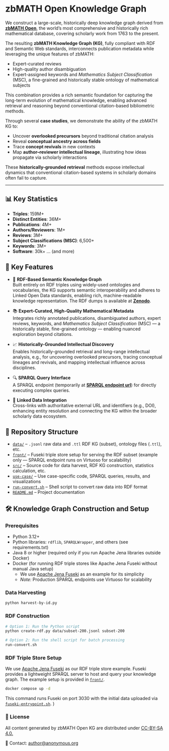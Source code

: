 # zbMATH Open Knowledge Graph

We construct a large-scale, historically deep knowledge graph derived from [**zbMATH Open**](https://zbmath.org/), the world’s most comprehensive and historically rich mathematical database, covering scholarly work from 1763 to the present.

The resulting **zbMATH Knowledge Graph (KG)**, fully compliant with RDF and Semantic Web standards, interconnects publication metadata while leveraging the unique features of zbMATH:

- Expert-curated reviews
- High-quality author disambiguation
- Expert-assigned keywords and *Mathematics Subject Classification* (MSC), a fine-grained and historically stable ontology of mathematical subjects

This combination provides a rich semantic foundation for capturing the long-term evolution of mathematical knowledge, enabling advanced retrieval and reasoning beyond conventional citation-based bibliometric methods.

Through several **case studies**, we demonstrate the ability of the zbMATH KG to:

- Uncover **overlooked precursors** beyond traditional citation analysis
- Reveal **conceptual ancestry across fields**
- Trace **concept revivals** in new contexts
- Map **author–reviewer intellectual lineage**, illustrating how ideas propagate via scholarly interactions

These **historically-grounded retrieval** methods expose intellectual dynamics that conventional citation-based systems in scholarly domains often fail to capture. 

---

## 📊 Key Statistics
- **Triples**: 159M+
- **Distinct Entities**: 36M+
- **Publications**: 4M+
- **Authors/Reviewers**: 1M+
- **Reviews**: 3M+
- **Subject Classifications (MSC)**: 6,500+
- **Keywords**: 3M+
- **Software**: 30k+ ... (and more)

## 📌 Key Features

- 🧠 **RDF-Based Semantic Knowledge Graph**  
  Built entirely on RDF triples using widely-used ontologies and vocabularies, the KG supports semantic interoperability and adheres to Linked Open Data standards, enabling rich, machine-readable knowledge representation. The RDF dumps is available at [**Zenodo**](http://zenodo). 

- 📚 **Expert-Curated, High-Quality Mathematical Metadata**  
  Integrates richly annotated publications, disambiguated authors, expert reviews, keywords, and *Mathematics Subject Classification* (MSC) — a historically stable, fine-grained ontology — enabling nuanced exploration beyond citations.

- 📈 **Historically-Grounded Intellectual Discovery**  
  Enables historically-grounded retrieval and long-range intellectual analysis, e.g., for uncovering overlooked precursors, tracing conceptual lineages and revivals, and mapping intellectual influence across disciplines.

- 🔍 **SPARQL Query Interface**  
  A SPARQL endpoint (temporarily at [**SPARQL endpoint url**](http://212.227.170.235:8890/sparql)) for directly executing complex queries.
  
- 🔄 **Linked Data Integration**  
Cross-links with authoritative external URL and identifiers (e.g., DOI), enhancing entity resolution and connecting the KG within the broader scholarly data ecosystem.

## 📁 Repository Structure

- [`data/`](./data) – `.jsonl` raw data and `.ttl` RDF KG (subset), ontology files (`.ttl`), etc.
- [`front/`](./front) – Fuseki triple store setup for serving the RDF subset (example only — SPARQL endpoint runs on Virtuoso for scalability)
- [`src/`](./src) – Source code for data harvest, RDF KG construction, statistics calculation, etc.
- [`use-case/`](./use-case) – Use case-specific code, SPARQL queries, results, and visualizations
- [`run-convert.sh`](./run-convert.sh) – Shell script to convert raw data into RDF format
- [`README.md`](./README.md) – Project documentation
  
## 🛠️ Knowledge Graph Construction and Setup

### Prerequisites

- Python 3.12+  
- Python libraries: `rdflib`, `SPARQLWrapper`, and others (see requirements.txt)  
- Java 8 or higher (required only if you run Apache Jena libraries outside Docker)  
- Docker (for running RDF triple stores like Apache Jena Fuseki without manual Java setup)  
  - We use [Apache Jena Fuseki](https://jena.apache.org/documentation/fuseki2/) as an example for its simplicity  
  - *Note:* Production SPARQL endpoints use Virtuoso for scalability  

### Data Harvesting

```bash
python harvest-by-id.py 
```

### RDF Construction

```bash
# Option 1: Run the Python script
python create-rdf.py data/subset-200.jsonl subset-200

# Option 2: Run the shell script for batch processing
run-convert.sh

```

### RDF Triple Store Setup

We use [Apache Jena Fuseki](https://jena.apache.org/documentation/fuseki2/) as our RDF triple store example. Fuseki provides a lightweight SPARQL server to host and query your knowledge graph. The example setup is provided in [`front/`](./front). 

```bash
docker compose up -d
```

This command runs Fuseki on port 3030 with the initial data uploaded via [`fuseki-entrypoint.sh`](front/fuseki-entrypoint.sh). )

### 📜 License

All content generated by zbMATH Open KG are distributed under [CC-BY-SA 4.0.](https://creativecommons.org/licenses/by-sa/4.0/)

📧 Contact: author@anonymous.org
